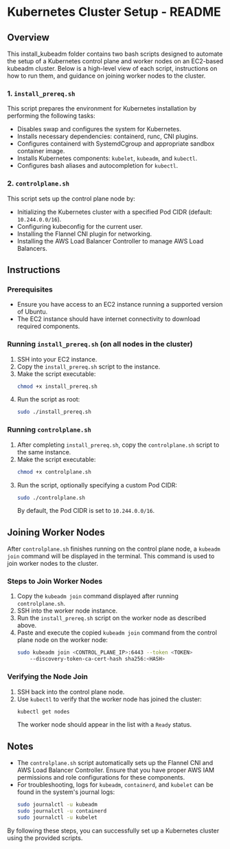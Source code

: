# Kubernetes Cluster Setup - README

## Overview
This install_kubeadm folder contains two bash scripts designed to automate the setup of a Kubernetes control plane and worker nodes on an EC2-based kubeadm cluster. Below is a high-level view of each script, instructions on how to run them, and guidance on joining worker nodes to the cluster.

### 1. `install_prereq.sh`
This script prepares the environment for Kubernetes installation by performing the following tasks:
- Disables swap and configures the system for Kubernetes.
- Installs necessary dependencies: containerd, runc, CNI plugins.
- Configures containerd with SystemdCgroup and appropriate sandbox container image.
- Installs Kubernetes components: `kubelet`, `kubeadm`, and `kubectl`.
- Configures bash aliases and autocompletion for `kubectl`.

### 2. `controlplane.sh`
This script sets up the control plane node by:
- Initializing the Kubernetes cluster with a specified Pod CIDR (default: `10.244.0.0/16`).
- Configuring kubeconfig for the current user.
- Installing the Flannel CNI plugin for networking.
- Installing the AWS Load Balancer Controller to manage AWS Load Balancers.

## Instructions

### Prerequisites
- Ensure you have access to an EC2 instance running a supported version of Ubuntu.
- The EC2 instance should have internet connectivity to download required components.

### Running `install_prereq.sh` (on all nodes in the cluster)
1. SSH into your EC2 instance.
2. Copy the `install_prereq.sh` script to the instance.
3. Make the script executable:
   ```bash
   chmod +x install_prereq.sh
   ```
4. Run the script as root:
   ```bash
   sudo ./install_prereq.sh
   ```

### Running `controlplane.sh`
1. After completing `install_prereq.sh`, copy the `controlplane.sh` script to the same instance.
2. Make the script executable:
   ```bash
   chmod +x controlplane.sh
   ```
3. Run the script, optionally specifying a custom Pod CIDR:
   ```bash
   sudo ./controlplane.sh
   ```
   By default, the Pod CIDR is set to `10.244.0.0/16`.

## Joining Worker Nodes

After `controlplane.sh` finishes running on the control plane node, a `kubeadm join` command will be displayed in the terminal. This command is used to join worker nodes to the cluster.

### Steps to Join Worker Nodes
1. Copy the `kubeadm join` command displayed after running `controlplane.sh`.
2. SSH into the worker node instance.
3. Run the `install_prereq.sh` script on the worker node as described above.
4. Paste and execute the copied `kubeadm join` command from the control plane node on the worker node:
   ```bash
   sudo kubeadm join <CONTROL_PLANE_IP>:6443 --token <TOKEN> 
       --discovery-token-ca-cert-hash sha256:<HASH>
   ```

### Verifying the Node Join
1. SSH back into the control plane node.
2. Use `kubectl` to verify that the worker node has joined the cluster:
   ```bash
   kubectl get nodes
   ```
   The worker node should appear in the list with a `Ready` status.

## Notes
- The `controlplane.sh` script automatically sets up the Flannel CNI and AWS Load Balancer Controller. Ensure that you have proper AWS IAM permissions and role configurations for these components.
- For troubleshooting, logs for `kubeadm`, `containerd`, and `kubelet` can be found in the system's journal logs:
  ```bash
  sudo journalctl -u kubeadm
  sudo journalctl -u containerd
  sudo journalctl -u kubelet
  ```

By following these steps, you can successfully set up a Kubernetes cluster using the provided scripts.


